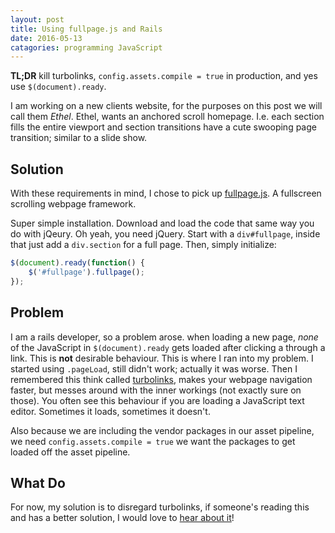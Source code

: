 ```yaml
---
layout: post
title: Using fullpage.js and Rails
date: 2016-05-13
catagories: programming JavaScript
---
```


**TL;DR** kill turbolinks, `config.assets.compile = true` in production, and yes use `$(document).ready`.

I am working on a new clients website, for the purposes on this post we will
call them *Ethel*. Ethel, wants an anchored scroll homepage. I.e. each section
fills the entire viewport and section transitions have a cute swooping page
transition; similar to a slide show.  


## Solution

With these requirements in mind, I chose to pick up [fullpage.js](http://alvarotrigo.com/fullPage/). A fullscreen scrolling webpage framework.

Super simple installation. Download and load the code that same way you do with
jQeury. Oh yeah, you need jQuery. Start with a `div#fullpage`, inside that just add a
`div.section` for a full page. Then, simply initialize:

``` javascript
$(document).ready(function() {
    $('#fullpage').fullpage();
});
```

## Problem

I am a rails developer, so a problem arose.
when loading a new page, *none* of the JavaScript in `$(document).ready` gets
loaded after clicking a through a link. This is **not** desirable behaviour. This is
where I ran into my problem. I started using `.pageLoad`, still didn't work; actually
it was worse. Then I remembered this think called [turbolinks](https://github.com/turbolinks/turbolinks),
makes your webpage navigation faster, but messes around with the inner workings (not exactly sure on those).
You often see this behaviour if you are loading a JavaScript text editor. Sometimes it
loads, sometimes it doesn't.  

Also because we are including the vendor packages in our asset pipeline, we need
`config.assets.compile = true` we want the packages to get loaded off the asset
pipeline.

## What Do

For now, my solution is to disregard turbolinks, if someone's reading this and
has a better solution, I would love to [hear about
it](mailto:skylerclayne@gmail.com)!
